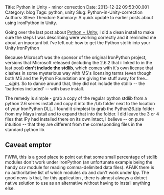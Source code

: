 Title: Python in Unity  - minor correction
Date: 2013-12-22 09:53:00.001
Category: blog
Tags: python, unity
Slug: Python-in-Unity-correction
Authors: Steve Theodore
Summary: A quick update to earlier posts about using IronPython in Unity.

Going over the last post about [Python + Unity](http://techartsurvival.blogspot.com/2013/12/embedding-ironpython-in-unity-tech-art.html), I did a clean install to make sure the steps I was describing were working correctly and it reminded me about an inportant bit I've left out: how to get the Python stdlib into your Unity IronPython  
  
Because Microsoft was the sponsor of the original IronPython project, versions that Microsoft released (including the 2.6.2 that i linked to in the last post) **don't include the stdlib**, which comes with it's own license that clashes in some mysterious way with MS's licensing terms (even though both MS and the Python Foundation are giving the stuff away for free... _*_sigh*). So to dance around that, they did not include the stdlib -- the 'batteries included' -- with base install.  
  
The remedy is simple - grab a copy of the regular python stdlib from a python 2.6 series install and copy it into the /Lib folder next to the location of your IronPython DLL.  I found it simplest to grab the Python26.zip folder from my Maya install and to expand that into the folder.  I did leave the 3 or 4 files that IPy had installed there on its own intact, I believe -- on pure intuition -- that they are different from the corresponding files in the standard python lib.  
  


##  Caveat emptor

  
  
FWIW, this is a good place to point out that some small percentage of stdlib modules don't work under IronPython (an unfortunate example being the handy _csv_ module for reading comma-delimited data files).  AFAIK there is no authoritative list of which modules do and don't work under Ipy. The good news is that, for this application , there is almost always a dotnet native solution to use as an alternative without having to install anything else.  
  



